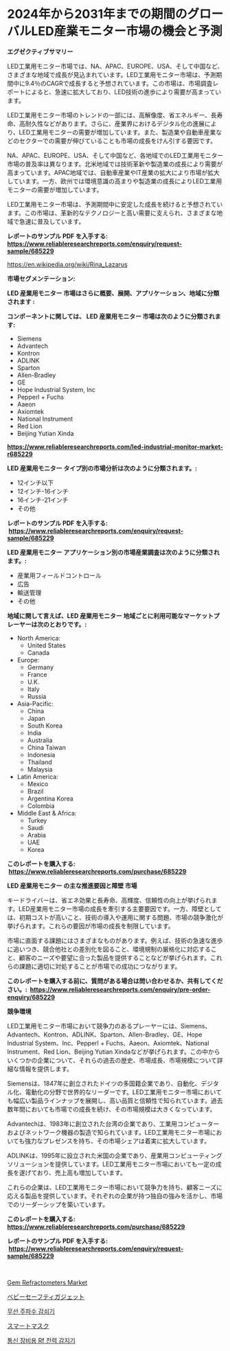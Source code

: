 <p><h1>2024年から2031年までの期間のグローバルLED産業モニター市場の機会と予測</h1></p><p><strong>エグゼクティブサマリー</strong></p>
<p><p>LED工業用モニター市場では、NA、APAC、EUROPE、USA、そして中国など、さまざまな地域で成長が見込まれています。LED工業用モニター市場は、予測期間中に9.4％のCAGRで成長すると予想されています。この市場は、市場調査レポートによると、急速に拡大しており、LED技術の進歩により需要が高まっています。</p><p>LED工業用モニター市場のトレンドの一部には、高解像度、省エネルギー、長寿命、高耐久性などがあります。さらに、産業界におけるデジタル化の進展により、LED工業用モニターの需要が増加しています。また、製造業や自動車産業などのセクターでの需要が伸びていることも市場の成長をけん引する要因です。</p><p>NA、APAC、EUROPE、USA、そして中国など、各地域でのLED工業用モニター市場の普及率は異なります。北米地域では技術革新や製造業の成長により需要が高まっています。APAC地域では、自動車産業やIT産業の拡大により市場が拡大しています。一方、欧州では環境意識の高まりや製造業の成長によりLED工業用モニターの需要が増加しています。</p><p>LED工業用モニター市場は、予測期間中に安定した成長を続けると予想されています。この市場は、革新的なテクノロジーと高い需要に支えられ、さまざまな地域で急速に普及しています。</p></p>
<p><strong>レポートのサンプル PDF を入手する: <a href="https://www.reliableresearchreports.com/enquiry/request-sample/685229">https://www.reliableresearchreports.com/enquiry/request-sample/685229</a></strong></p>
<p><a href="https://en.wikipedia.org/wiki/Rina_Lazarus">https://en.wikipedia.org/wiki/Rina_Lazarus</a></p>
<p><strong>市場セグメンテーション:</strong></p>
<p><strong> LED 産業用モニター 市場はさらに概要、展開、アプリケーション、地域に分類されます :</strong></p>
<p><strong>コンポーネントに関しては、 LED 産業用モニター 市場は次のように分類されます: &nbsp;</strong></p>
<p><ul><li>Siemens</li><li>Advantech</li><li>Kontron</li><li>ADLINK</li><li>Sparton</li><li>Allen-Bradley</li><li>GE</li><li>Hope Industrial System, Inc</li><li>Pepperl + Fuchs</li><li>Aaeon</li><li>Axiomtek</li><li>National Instrument</li><li>Red Lion</li><li>Beijing Yutian Xinda</li></ul></p>
<p><strong><a href="https://www.reliableresearchreports.com/led-industrial-monitor-market-r685229">https://www.reliableresearchreports.com/led-industrial-monitor-market-r685229</a></strong></p>
<p><strong> LED 産業用モニター タイプ別の市場分析は次のように分類されます。:</strong></p>
<p><ul><li>12インチ以下</li><li>12インチ-16インチ</li><li>16インチ-21インチ</li><li>その他</li></ul></p>
<p><strong>レポートのサンプル PDF を入手する: &nbsp;<a href="https://www.reliableresearchreports.com/enquiry/request-sample/685229">https://www.reliableresearchreports.com/enquiry/request-sample/685229</a></strong></p>
<p><strong> LED 産業用モニター アプリケーション別の市場産業調査は次のように分類されます。:</strong></p>
<p><ul><li>産業用フィールドコントロール</li><li>広告</li><li>輸送管理</li><li>その他</li></ul></p>
<p><strong>地域に関して言えば、LED 産業用モニター 地域ごとに利用可能なマーケットプレーヤーは次のとおりです。:</strong></p>
<p><ul>
    <li>
        North America:
        <ul>
            <li>United States</li>
            <li>Canada</li>
        </ul>
    </li>
    <li>
        Europe:
        <ul>
            <li>Germany</li>
            <li>France</li>
            <li>U.K.</li>
            <li>Italy</li>
            <li>Russia</li>
        </ul>
    </li>
    <li>
        Asia-Pacific:
        <ul>
            <li>China</li>
            <li>Japan</li>
            <li>South Korea</li>
            <li>India</li>
            <li>Australia</li>
            <li>China Taiwan</li>
            <li>Indonesia</li>
            <li>Thailand</li>
            <li>Malaysia</li>
        </ul>
    </li>
    <li>
        Latin America:
        <ul>
            <li>Mexico</li>
            <li>Brazil</li>
            <li>Argentina Korea</li>
            <li>Colombia</li>
        </ul>
    </li>
    <li>
        Middle East & Africa:
        <ul>
            <li>Turkey</li>
            <li>Saudi</li>
            <li>Arabia</li>
            <li>UAE</li>
            <li>Korea</li>
        </ul>
    </li>
    </ul></p>
<p><strong>このレポートを購入する: &nbsp;<a href="https://www.reliableresearchreports.com/purchase/685229">https://www.reliableresearchreports.com/purchase/685229</a></strong></p>
<p><strong>LED 産業用モニター の主な推進要因と障壁 市場</strong></p>
<p><p>キードライバーは、省エネ効果と長寿命、高輝度、信頼性の向上が挙げられます。LED産業用モニター市場の成長を牽引する主要要因です。一方、障壁としては、初期コストが高いこと、技術の導入や運用に関する問題、市場の競争激化が挙げられます。これらの要因が市場の成長を制限しています。</p><p>市場に直面する課題にはさまざまなものがあります。例えば、技術の急速な進歩に追いつき、競合他社との差別化を図ること、環境規制の厳格化に対応すること、顧客のニーズや要望に合った製品を提供することなどが挙げられます。これらの課題に適切に対処することが市場での成功につながります。</p></p>
<p><strong>このレポートを購入する前に、質問がある場合は問い合わせるか、共有してください。:&nbsp; <a href="https://www.reliableresearchreports.com/enquiry/pre-order-enquiry/685229">https://www.reliableresearchreports.com/enquiry/pre-order-enquiry/685229</a></strong></p>
<p><strong>競争環境</strong></p>
<p><p>LED工業用モニター市場において競争力のあるプレーヤーには、Siemens、Advantech、Kontron、ADLINK、Sparton、Allen-Bradley、GE、Hope Industrial System、Inc、Pepperl + Fuchs、Aaeon、Axiomtek、National Instrument、Red Lion、Beijing Yutian Xindaなどが挙げられます。この中からいくつかの企業について、それらの過去の歴史、市場成長、市場規模について詳細な情報を提供します。</p><p>Siemensは、1847年に創立されたドイツの多国籍企業であり、自動化、デジタル化、電動化の分野で世界的なリーダーです。LED工業用モニター市場においても幅広い製品ラインナップを展開し、高い品質と信頼性で知られています。過去数年間においても市場での成長を続け、その市場規模は大きくなっています。</p><p>Advantechは、1983年に創立された台湾の企業であり、工業用コンピューターおよびネットワーク機器の製造で知られています。LED工業用モニター市場においても強力なプレゼンスを持ち、その市場シェアは着実に拡大しています。</p><p>ADLINKは、1995年に設立された米国の企業であり、産業用コンピューティングソリューションを提供しています。LED工業用モニター市場においても一定の成長を遂げており、売上高も増加しています。</p><p>これらの企業は、LED工業用モニター市場において競争力を持ち、顧客ニーズに応える製品を提供しています。それぞれの企業が持つ独自の強みを活かし、市場でのリーダーシップを築いています。</p></p>
<p><strong>このレポートを購入する: &nbsp; <a href="https://www.reliableresearchreports.com/purchase/685229">https://www.reliableresearchreports.com/purchase/685229</a></strong></p>
<p><strong>レポートのサンプル PDF を入手する: &nbsp;<a href="https://www.reliableresearchreports.com/enquiry/request-sample/685229">https://www.reliableresearchreports.com/enquiry/request-sample/685229</a></strong><strong></strong></p>
<p>&nbsp;</p>
<p><p><a href="https://github.com/vregtldg37/Market-Research-Report-List-1/blob/main/gem-refractometers-market.md">Gem Refractometers Market</a></p><p><a href="https://github.com/MosesSpinka1914/Market-Research-Report-List-2/blob/main/5240217164757.md">ベビーセーフティガジェット</a></p><p><a href="https://github.com/Hubertstyenger6685/Market-Research-Report-List-2/blob/main/7879192177755.md">무선 주파수 감쇠기</a></p><p><a href="https://github.com/RudyBoyer2017/Market-Research-Report-List-2/blob/main/2727150164758.md">スマートマスク</a></p><p><a href="https://github.com/hxzi07639916/Market-Research-Report-List-2/blob/main/9590358177754.md">통신 장비용 Rf 전력 감지기</a></p></p>